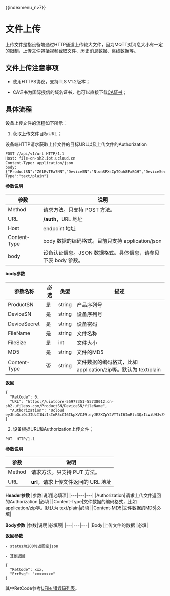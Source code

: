 {{indexmenu_n>7}}

# 文件上传


上传文件是指设备端通过HTTP通道上传较大文件，因为MQTT对消息大小有一定的限制，上传文件包括视频截取文件、历史消息数据、离线数据等。


## 文件上传注意事项

- 使用HTTPS协议，支持TLS V1.2版本；

- CA证书为国际授信的域名证书，也可以直接下载[CA证书](http://uiot.cn-sh2.ufileos.com/iot_ca.crt)；



## 具体流程

设备上传文件的流程如下所示：

1. 获取上传文件目标URL；

设备端HTTP请求获取上传文件的目标URL以及上传文件的Authorization

```
POST //api/v1/url HTTP/1.1
Host: file-cn-sh2.iot.ucloud.cn
Content-Type: application/json
body: {"ProductSN":"ZG1EvTEa7NN","DeviceSN":"NlwaSPXsCpTQuh8FxBGH","DeviceSecret":"tepfnobkoyl4qgov","FileName":"file1.txt","FileSize":102654,"MD5":"dddddd","Content-Type":"text/plain"}
```

**参数说明**
	

|参数|说明|
|---|---|
|Method|请求方法。只支持 POST 方法。|
|URL|**/auth**，URL 地址|
|Host|endpoint 地址|
|Content-Type|body 数据的编码格式。目前只支持 application/json|
|body|设备认证信息。JSON 数据格式。具体信息，请参见下表 body 参数。|


**body参数**

|参数名称|必选|类型|描述|
|---|---|---|---|
|ProductSN|是|string|产品序列号|
|DeviceSN|是|string|设备序列号|
|DeviceSecret|是|string|设备密码|
|FileName|是|string|文件名称|
|FileSize|是|int|文件大小|
|MD5|是|string|文件的MD5|
|Content-Type|否|string|文件数据的编码格式，比如application/zip等。默认为 text/plain|


**返回**

```
{
  "RetCode": 0,
  "URL": "https://uiotcore-55977351-55738012.cn-sh2.ufileos.com/ProductSN/DeviceSN/fileName",
  "Authorization": "Ucloud eyJhbGciOiJIUzI1NiIsInR5cCI6IkpXVCJ9.eyJEZXZpY2VTTiI6InRlc3QxIiwiUHJvZHVjdFNOIjoiZzR3ZmFycTMweXp4YXkyMyIsImV4cCI6MTU2NzA1ODg5OSwiaWF0IjoxNTY2NDU0MDk5fQ.wN1XNVciI27nTeIqCjbYKdmTaifJrGJm_DmDDpIoabs"
}
```
    
2. 设备根据URL和Authorization上传文件；

```
PUT  HTTP/1.1
```

**参数说明**

|参数|说明|
|---|---|
|Method|请求方法。只支持 PUT 方法。|
|URL|**url**，请求上传文件返回的 URL 地址|


**Header参数**
|参数|说明|必填项|
|---|---|---|
|Authorization|请求上传文件返回的Authorization |必填|
|Content-Type|文件数据的编码格式，比如application/zip等。默认为 text/plain|必填|
|Content-MD5|文件数据的MD5|必填|


**Body参数**
|参数|说明|必填项|
|---|---|---|
|Body|上传文件的数据 |必填|



**返回参数**

```
- status为200时返回空json

- 其他返回

{
  "RetCode": xxx,
  "ErrMsg": "xxxxxxxx"
}
```

其中RetCode参考[UFile 错误码列表](https://docs.ucloud.cn/api/ufile-api/error_code)。

